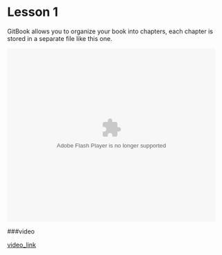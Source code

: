 # Lesson 1

GitBook allows you to organize your book into chapters, each chapter is stored in a separate file like this one.

<embed src="http://player.youku.com/player.php/sid/XMTM5NzEyOTY3Mg==/v.swf" allowFullScreen="true" quality="high" width="480" height="400" align="middle" allowScriptAccess="always" type="application/x-shockwave-flash"></embed>

###video

[video_link](http://player.youku.com/player.php/sid/XMTM5NzEyOTY3Mg==/v.swf)